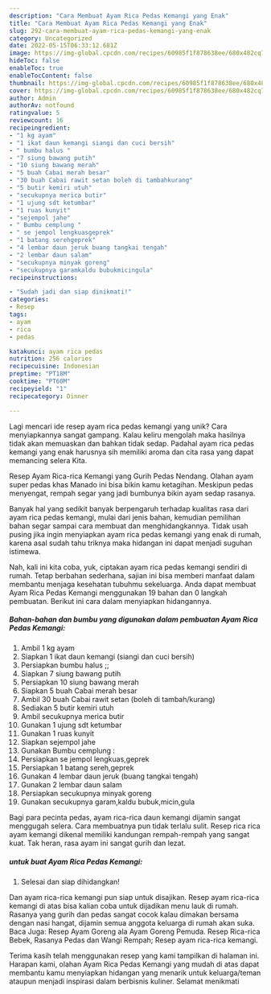 ```yaml
---
description: "Cara Membuat Ayam Rica Pedas Kemangi yang Enak"
title: "Cara Membuat Ayam Rica Pedas Kemangi yang Enak"
slug: 292-cara-membuat-ayam-rica-pedas-kemangi-yang-enak
category: Uncategorized
date: 2022-05-15T06:33:12.681Z
image: https://img-global.cpcdn.com/recipes/60985f1f878638ee/680x482cq70/ayam-rica-pedas-kemangi-foto-resep-utama.jpg
hideToc: false
enableToc: true
enableTocContent: false
thumbnail: https://img-global.cpcdn.com/recipes/60985f1f878638ee/680x482cq70/ayam-rica-pedas-kemangi-foto-resep-utama.jpg
cover: https://img-global.cpcdn.com/recipes/60985f1f878638ee/680x482cq70/ayam-rica-pedas-kemangi-foto-resep-utama.jpg
author: Admin
authorAv: notfound
ratingvalue: 5
reviewcount: 16
recipeingredient:
- "1 kg ayam"
- "1 ikat daun kemangi siangi dan cuci bersih"
- " bumbu halus "
- "7 siung bawang putih"
- "10 siung bawang merah"
- "5 buah Cabai merah besar"
- "30 buah Cabai rawit setan boleh di tambahkurang"
- "5 butir kemiri utuh"
- "secukupnya merica butir"
- "1 ujung sdt ketumbar"
- "1 ruas kunyit"
- "sejempol jahe"
- " Bumbu cemplung "
- " se jempol lengkuasgeprek"
- "1 batang serehgeprek"
- "4 lembar daun jeruk buang tangkai tengah"
- "2 lembar daun salam"
- "secukupnya minyak goreng"
- "secukupnya garamkaldu bubukmicingula"
recipeinstructions:

- "Sudah jadi dan siap dinikmati!"
categories:
- Resep
tags:
- ayam
- rica
- pedas

katakunci: ayam rica pedas 
nutrition: 256 calories
recipecuisine: Indonesian
preptime: "PT18M"
cooktime: "PT60M"
recipeyield: "1"
recipecategory: Dinner

---
```





Lagi mencari ide resep ayam rica pedas kemangi yang unik? Cara menyiapkannya sangat gampang. Kalau keliru mengolah maka hasilnya tidak akan memuaskan dan bahkan tidak sedap. Padahal ayam rica pedas kemangi yang enak harusnya sih memiliki aroma dan cita rasa yang dapat memancing selera Kita.





Resep Ayam Rica-rica Kemangi yang Gurih Pedas Nendang. Olahan ayam super pedas khas Manado ini bisa bikin kamu ketagihan. Meskipun pedas menyengat, rempah segar yang jadi bumbunya bikin ayam sedap rasanya.

Banyak hal yang sedikit banyak berpengaruh terhadap kualitas rasa dari ayam rica pedas kemangi, mulai dari jenis bahan, kemudian pemilihan bahan segar sampai cara membuat dan menghidangkannya. Tidak usah pusing jika ingin menyiapkan ayam rica pedas kemangi yang enak di rumah, karena asal sudah tahu triknya maka hidangan ini dapat menjadi suguhan istimewa.






Nah, kali ini kita coba, yuk, ciptakan ayam rica pedas kemangi sendiri di rumah. Tetap berbahan sederhana, sajian ini bisa memberi manfaat dalam membantu menjaga kesehatan tubuhmu sekeluarga. Anda dapat membuat Ayam Rica Pedas Kemangi menggunakan 19 bahan dan 0 langkah pembuatan. Berikut ini cara dalam menyiapkan hidangannya.

<!--inarticleads1-->

##### Bahan-bahan dan bumbu yang digunakan dalam pembuatan Ayam Rica Pedas Kemangi:

1. Ambil 1 kg ayam
1. Siapkan 1 ikat daun kemangi (siangi dan cuci bersih)
1. Persiapkan  bumbu halus ;;
1. Siapkan 7 siung bawang putih
1. Persiapkan 10 siung bawang merah
1. Siapkan 5 buah Cabai merah besar
1. Ambil 30 buah Cabai rawit setan (boleh di tambah/kurang)
1. Sediakan 5 butir kemiri utuh
1. Ambil secukupnya merica butir
1. Gunakan 1 ujung sdt ketumbar
1. Gunakan 1 ruas kunyit
1. Siapkan sejempol jahe
1. Gunakan  Bumbu cemplung :
1. Persiapkan  se jempol lengkuas,geprek
1. Persiapkan 1 batang sereh,geprek
1. Gunakan 4 lembar daun jeruk (buang tangkai tengah)
1. Gunakan 2 lembar daun salam
1. Persiapkan secukupnya minyak goreng
1. Gunakan secukupnya garam,kaldu bubuk,micin,gula


Bagi para pecinta pedas, ayam rica-rica daun kemangi dijamin sangat menggugah selera. Cara membuatnya pun tidak terlalu sulit. Resep rica rica ayam kemangi dikenal memiliki kandungan rempah-rempah yang sangat kuat. Tak heran, rasa ayam ini sangat gurih dan lezat. 

<!--inarticleads2-->

#####  untuk buat Ayam Rica Pedas Kemangi:


1. Selesai dan siap dihidangkan!

Dan ayam rica-rica kemangi pun siap untuk disajikan. Resep ayam rica-rica kemangi di atas bisa kalian coba untuk dijadikan menu lauk di rumah. Rasanya yang gurih dan pedas sangat cocok kalau dimakan bersama dengan nasi hangat, dijamin semua anggota keluarga di rumah akan suka. Baca Juga: Resep Ayam Goreng ala Ayam Goreng Pemuda. Resep Rica-rica Bebek, Rasanya Pedas dan Wangi Rempah; Resep ayam rica-rica kemangi. 

Terima kasih telah menggunakan resep yang kami tampilkan di halaman ini. Harapan kami, olahan Ayam Rica Pedas Kemangi yang mudah di atas dapat membantu kamu menyiapkan hidangan yang menarik untuk keluarga/teman ataupun menjadi inspirasi dalam berbisnis kuliner. Selamat menikmati
